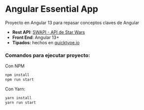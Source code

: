 # Angular Essential App

Proyecto en Angular 13 para repasar conceptos claves de Angular

- **Rest API:** [SWAPI - API de Star Wars](https://swapi.dev/)
- **Front End**: Angular 13+
- **Tipados:** hechos en [quicktype.io](https://quicktype.io/)

### Comandos para ejecutar proyecto:

Con NPM

```bash
npm install
npm run start
```
Con Yarn:

```bash
yarn install
yarn run start
```
